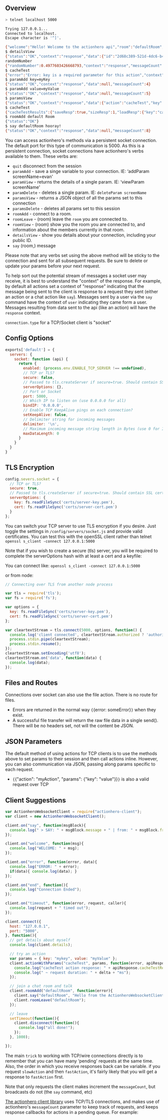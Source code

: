 ## Overview

```bash
> telnet localhost 5000

Trying 127.0.0.1...
Connected to localhost.
Escape character is '^]'.

{"welcome":"Hello! Welcome to the actionhero api","room":"defaultRoom","context":"api"}
$ detailsView
{"status":"OK","context":"response","data":{"id":"2d68c389-521d-4dc6-b4f1-8292cd6cbde6","remoteIP":"127.0.0.1","remotePort":57393,"params":{},"connectedAt":1368918901456,"room":"defaultRoom","totalActions":0,"pendingActions":0},"messageCount":1}
randomNumber
{"randomNumber":0.4977603426668793,"context":"response","messageCount":2}
$ cacheTest
{"error":"Error: key is a required parameter for this action","context":"response","messageCount":3}
$ paramAdd key=myKey
{"status":"OK","context":"response","data":null,"messageCount":4}
$ paramAdd value=myValue
{"status":"OK","context":"response","data":null,"messageCount":5}
$ paramsView
{"status":"OK","context":"response","data":{"action":"cacheTest","key":"myKey","value":"myValue"},"messageCount":6}
$ cacheTest
{"cacheTestResults":{"saveResp":true,"sizeResp":1,"loadResp":{"key":"cacheTest_myKey","value":"myValue","expireTimestamp":1368918936984,"createdAt":1368918931984,"readAt":1368918931995},"deleteResp":true},"context":"response","messageCount":7}
$ roomAdd default Room
{"status":"OK"}
$ say defaultRoom hooray!
{"status":"OK","context":"response","data":null,"messageCount":8}
```

You can access actionhero's methods via a persistent socket connection. The default port for this type of communication is 5000\. As this is a persistent connection, socket connections have actionhero's verbs available to them. These verbs are:

*   `quit` disconnect from the session
*   `paramAdd` - save a singe variable to your connection. IE: ‘addParam screenName=evan'
*   `paramView` - returns the details of a single param. IE: ‘viewParam screenName'
*   `paramDelete` - deletes a single param. IE: `deleteParam screenName`
*   `paramsView` - returns a JSON object of all the params set to this connection
*   `paramsDelete` - deletes all params set to this session
*   `roomAdd` - connect to a room.
*   `roomLeave` - (room) leave the `room` you are connected to.
*   `roomView` - (room) show you the room you are connected to, and information about the members currently in that room.
*   `detailsView` - show you details about your connection, including your public ID.
*   `say` (room,) message

Please note that any verbs set using the above method will be sticky to the connection and sent for all subsequent requests. Be sure to delete or update your params before your next request.

To help sort out the potential stream of messages a socket user may receive, it is best to understand the "context" of the response. For example, by default all actions set a context of "response" indicating that the message being sent to the client is response to a request they sent (either an action or a chat action like `say`). Messages sent by a user via the `say` command have the context of `user` indicating they came form a user. Messages resulting from data sent to the api (like an action) will have the `response` context.

`connection.type` for a TCP/Socket client is "socket"

## Config Options

```js
exports['default'] = {
  servers: {
    socket: function (api) {
      return {
        enabled: (process.env.ENABLE_TCP_SERVER !== undefined),
        // TCP or TLS?
        secure: false,
        // Passed to tls.createServer if secure=true. Should contain SSL certificates
        serverOptions: {},
        // Port or Socket
        port: 5000,
        // Which IP to listen on (use 0.0.0.0 for all)
        bindIP: '0.0.0.0',
        // Enable TCP KeepAlive pings on each connection?
        setKeepAlive: false,
        // Delimiter string for incoming messages
        delimiter: '\n',
        // Maximum incoming message string length in Bytes (use 0 for Infinite)
        maxDataLength: 0
      }
    }
  }
}
```

## TLS Encryption

```js
config.severs.socket = {
  // TCP or TLS?
  secure: true,
  // Passed to tls.createServer if secure=true. Should contain SSL certificates
  serverOptions: {
    key: fs.readFileSync('certs/server-key.pem'),
    cert: fs.readFileSync('certs/server-cert.pem')
  }
};
```

You can switch your TCP server to use TLS encryption if you desire. Just toggle the settings in `/config/servers/socket.js` and provide valid certificates. You can test this with the openSSL client rather than telnet `openssl s_client -connect 127.0.0.1:5000`

Note that if you wish to create a secure (tls) server, you will be required to complete the serverOptions hash with at least a cert and a keyfile:

You can connect like: `openssl s_client -connect 127.0.0.1:5000`

or from node:

```js
// Connecting over TLS from another node process

var tls = require('tls');
var fs = require('fs');

var options = {
  key: fs.readFileSync('certs/server-key.pem'),
  cert: fs.readFileSync('certs/server-cert.pem')
};

var cleartextStream = tls.connect(5000, options, function() {
  console.log('client connected', cleartextStream.authorized ? 'authorized' : 'unauthorized');
  process.stdin.pipe(cleartextStream);
  process.stdin.resume();
});
cleartextStream.setEncoding('utf8');
cleartextStream.on('data', function(data) {
  console.log(data);
});
```

## Files and Routes

Connections over socket can also use the file action. There is no route for files.

*   Errors are returned in the normal way `{`{error: someError}`}` when they exist.
*   A successful file transfer will return the raw file data in a single send(). There will be no headers set, not will the content be JSON.

## JSON Parameters

The default method of using actions for TCP clients is to use the methods above to set params to their session and then call actions inline. However, you can also communication via JSON, passing along params specific to each request.

*   `{`{"action": "myAction", "params": {"key": "value"}}`}` is also a valid request over TCP

## Client Suggestions

```js
var ActionheroWebsocketClient = require("actionhero-client");
var client = new ActionheroWebsocketClient();

client.on("say", function(msgBlock){
  console.log(" > SAY: " + msgBlock.message + " | from: " + msgBlock.from);
});

client.on("welcome", function(msg){
  console.log("WELCOME: " + msg);
});

client.on("error", function(error, data){
  console.log("ERROR: " + error);
  if(data){ console.log(data); }
});

client.on("end", function(){
  console.log("Connection Ended");
});

client.on("timeout", function(error, request, caller){
  console.log(request + " timed out");
});

client.connect({
  host: "127.0.0.1",
  port: "5000",
}, function(){
  // get details about myself
  console.log(client.details);

  // try an action
  var params = { key: "mykey", value: "myValue" };
  client.actionWithParams("cacheTest", params, function(error, apiResponse, delta){
    console.log("cacheTest action response: " + apiResponse.cacheTestResults.saveResp);
    console.log(" ~ request duration: " + delta + "ms");
  });

  // join a chat room and talk
  client.roomAdd("defaultRoom", function(error){
    client.say("defaultRoom", "Hello from the ActionheroWebsocketClient");
    client.roomLeave("defaultRoom");
  });

  // leave
  setTimeout(function(){
    client.disconnect(function(){
      console.log("all done!");
    });
  }, 1000);

});
```

The main `trick` to working with TCP/wire connections directly is to remember that you can have many ‘pending' requests at the same time. Also, the order in which you receive responses back can be variable. if you request `slowAction` and then `fastAction`, it's fairly likely that you will get a response to `fastAction` first.

Note that only requests the client makes increment the `messageCount`, but broadcasts do not (the `say` command, etc)

[The actionhero client library](https://github.com/actionhero/actionhero-client) uses TCP/TLS connections, and makes use of actionhero's `messageCount` parameter to keep track of requests, and keeps response callbacks for actions in a pending queue. For example: